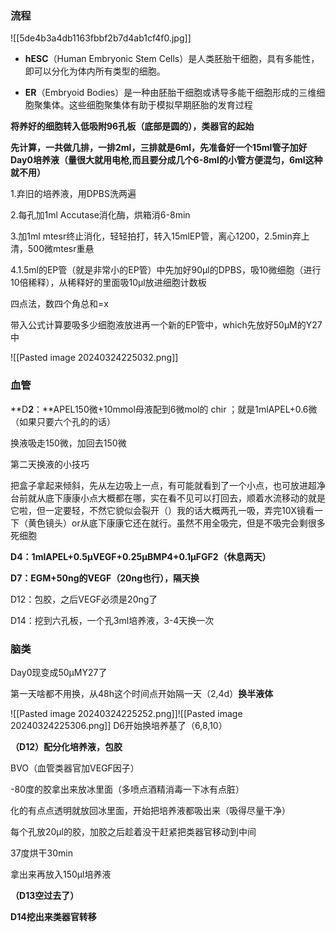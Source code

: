 ### 流程
![[5de4b3a4db1163fbbf2b7d4ab1cf4f0.jpg]]
- **hESC**（Human Embryonic Stem Cells）是人类胚胎干细胞，具有多能性，即可以分化为体内所有类型的细胞。
    
- **ER**（Embryoid Bodies）是一种由胚胎干细胞或诱导多能干细胞形成的三维细胞聚集体。这些细胞聚集体有助于模拟早期胚胎的发育过程

**将养好的细胞转入低吸附9****6****孔板（底部是圆的），类器官的起始**

**先计算，一共做几排，一排2****ml****，三排就是****6ml****，先准备好一个1****5ml****管子加好Day****0****培养液（量很大就用电枪,而且要分成几个6-****8ml****的小管方便混匀，****6****ml这种就不用）**

1.弃旧的培养液，用DPBS洗两遍

2.每孔加1ml Accutase消化酶，烘箱消6-8min

3.加1ml mtesr终止消化，轻轻拍打，转入15mlEP管，离心1200，2.5min弃上清，500微mtesr重悬

4.1.5ml的EP管（就是非常小的EP管）中先加好90μl的DPBS，吸10微细胞（进行10倍稀释），从稀释好的里面吸10μl放进细胞计数板

四点法，数四个角总和=x

带入公式计算要吸多少细胞液放进再一个新的EP管中，which先放好50μM的Y27中

![[Pasted image 20240324225032.png]]

### 血管
**D****2****：**APEL150微+10mmol母液配到6微mol的 chir ；就是1mlAPEL+0.6微（如果只要六个孔的的话）

换液吸走150微，加回去150微

第二天换液的小技巧

把盒子拿起来倾斜，先从左边吸上一点，有可能就看到了一个小点，也可放进超净台前就从底下康康小点大概都在哪，实在看不见可以打回去，顺着水流移动的就是它啦，但一定要轻，不然它貌似会裂开（）我的话大概两孔一吸，弄完10X镜看一下（黄色镜头）or从底下康康它还在就行。虽然不用全吸完，但是不吸完会剩很多死细胞

**D****4****：1****ml****APEL+****0.5****μVEGF+****0.25****μBMP****4****+****0.1****μFGF****2****（休息两天）**

**D****7****：EGM+****50ng****的VEGF（2****0ng****也行），隔天换**

D12：包胶，之后VEGF必须是20ng了

D14：挖到六孔板，一个孔3ml培养液，3-4天换一次


### 脑类

Day0现变成50μMY27了

第一天啥都不用换，从48h这个时间点开始隔一天（2,4d）**换半液体**

![[Pasted image 20240324225252.png]]![[Pasted image 20240324225306.png]]
D6开始换培养基了（6,8,10）

**（D****12****）配分化培养液，包胶**

BVO（血管类器官加VEGF因子）

-80度的胶拿出来放冰里面（多喷点酒精消毒一下冰有点脏）

化的有点点透明就放回冰里面，开始把培养液都吸出来（吸得尽量干净）

每个孔放20μl的胶，加胶之后趁着没干赶紧把类器官移动到中间

37度烘干30min

拿出来再放入150μl培养液

**（D****13****空过去了）**

**D****14****挖出来类器官转移**